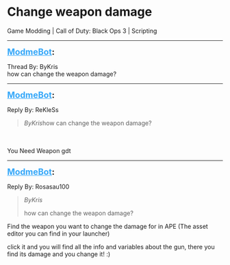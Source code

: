 # Change weapon damage
Game Modding | Call of Duty: Black Ops 3 | Scripting

---
<strong style="font-size: 1.4em;"><span style="text-decoration: underline;text-decoration-color: #34a7f9;"><span style="color:#34a7f9;">ModmeBot</span></span>:</strong>

<p>Thread By: ByKris<br />how can change the weapon damage?</p>

---
<strong style="font-size: 1.4em;"><span style="text-decoration: underline;text-decoration-color: #34a7f9;"><span style="color:#34a7f9;">ModmeBot</span></span>:</strong>

<p>Reply By: ReKleSs<br /><blockquote><em>ByKris</em>how can change the weapon damage?</blockquote><br /><br />You Need Weapon gdt</p>

---
<strong style="font-size: 1.4em;"><span style="text-decoration: underline;text-decoration-color: #34a7f9;"><span style="color:#34a7f9;">ModmeBot</span></span>:</strong>

<p>Reply By: Rosasau100<br /><blockquote><em>ByKris</em><p style="text-align:left;">how can change the weapon damage?</p><p style="text-align:left;"></p></blockquote><p style="text-align:left;">Find the weapon you want to change the damage for in APE (The asset editor you can find in your launcher)</p><p style="text-align:left;"></p><p style="text-align:left;">click it and you will find all the info and variables about the gun, there you find its damage and you change it! :)</p></p>
